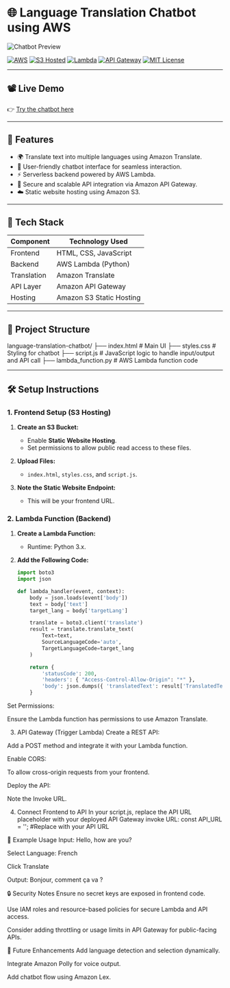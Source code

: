 # 🌐 Language Translation Chatbot using AWS

![Chatbot Preview](https://your-screenshot-url.com/preview.png)
<!-- Replace the above URL with an actual screenshot of your chatbot interface -->

[![AWS](https://img.shields.io/badge/AWS-Translate-orange?logo=amazon-aws)](https://aws.amazon.com/translate/)
[![S3 Hosted](https://img.shields.io/badge/S3-Static_Hosting-blue?logo=amazon-s3)](https://docs.aws.amazon.com/AmazonS3/latest/userguide/WebsiteHosting.html)
[![Lambda](https://img.shields.io/badge/Lambda-Backend-yellow?logo=aws-lambda)](https://aws.amazon.com/lambda/)
[![API Gateway](https://img.shields.io/badge/API-Gateway-red?logo=amazon-api-gateway)](https://aws.amazon.com/api-gateway/)
[![MIT License](https://img.shields.io/badge/License-MIT-green.svg)](LICENSE)

---

## 📽️ Live Demo

👉 [Try the chatbot here](https://language-translation-chandu.s3.us-east-1.amazonaws.com/index.html)

---

## 🚀 Features

- 🌍 Translate text into multiple languages using Amazon Translate.
- 💬 User-friendly chatbot interface for seamless interaction.
- ⚡ Serverless backend powered by AWS Lambda.
- 🔗 Secure and scalable API integration via Amazon API Gateway.
- ☁️ Static website hosting using Amazon S3.

---

## 🧰 Tech Stack

| Component      | Technology Used              |
|----------------|------------------------------|
| Frontend       | HTML, CSS, JavaScript        |
| Backend        | AWS Lambda (Python)          |
| Translation    | Amazon Translate             |
| API Layer      | Amazon API Gateway           |
| Hosting        | Amazon S3 Static Hosting     |

---

## 📁 Project Structure

language-translation-chatbot/
├── index.html # Main UI
├── styles.css # Styling for chatbot
├── script.js # JavaScript logic to handle input/output and API call
├── lambda_function.py # AWS Lambda function code

---

## 🛠️ Setup Instructions

### 1. Frontend Setup (S3 Hosting)

1. **Create an S3 Bucket:**
   - Enable **Static Website Hosting**.
   - Set permissions to allow public read access to these files.

2. **Upload Files:**
   - `index.html`, `styles.css`, and `script.js`.

3. **Note the Static Website Endpoint:**
   - This will be your frontend URL.

### 2. Lambda Function (Backend)

1. **Create a Lambda Function:**
   - Runtime: Python 3.x.

2. **Add the Following Code:**
   ```python
   import boto3
   import json

   def lambda_handler(event, context):
       body = json.loads(event['body'])
       text = body['text']
       target_lang = body['targetLang']

       translate = boto3.client('translate')
       result = translate.translate_text(
           Text=text,
           SourceLanguageCode='auto',
           TargetLanguageCode=target_lang
       )

       return {
           'statusCode': 200,
           'headers': { "Access-Control-Allow-Origin": "*" },
           'body': json.dumps({ 'translatedText': result['TranslatedText'] })
       }
Set Permissions:

Ensure the Lambda function has permissions to use Amazon Translate.

3. API Gateway (Trigger Lambda)
Create a REST API:

Add a POST method and integrate it with your Lambda function.

Enable CORS:

To allow cross-origin requests from your frontend.

Deploy the API:

Note the Invoke URL.

4. Connect Frontend to API
In your script.js, replace the API URL placeholder with your deployed API Gateway invoke URL:
const API_URL = ''; #Replace with your API URL

💬 Example Usage
Input: Hello, how are you?

Select Language: French

Click Translate

Output: Bonjour, comment ça va ?

🔒 Security Notes
Ensure no secret keys are exposed in frontend code.

Use IAM roles and resource-based policies for secure Lambda and API access.

Consider adding throttling or usage limits in API Gateway for public-facing APIs.

📌 Future Enhancements
Add language detection and selection dynamically.

Integrate Amazon Polly for voice output.

Add chatbot flow using Amazon Lex.


